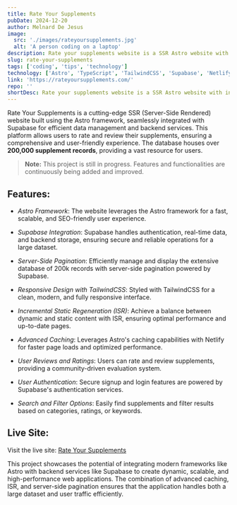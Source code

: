 ```yaml
---
title: Rate Your Supplements
pubDate: 2024-12-20
author: Melnard De Jesus
image:
  src: './images/rateyoursupplements.jpg'
  alt: 'A person coding on a laptop'
description: Rate your supplements website is a SSR Astro website with integration of Supabase.
slug: rate-your-supplements
tags: ['coding', 'tips', 'technology']
technology: ['Astro', 'TypeScript', 'TailwindCSS', 'Supabase', 'Netlify']
link: 'https://rateyoursupplements.com/'
repo: ''
shortDesc: Rate your supplements website is a SSR Astro website with integration of Supabase.
---
```


Rate Your Supplements is a cutting-edge SSR (Server-Side Rendered) website built using the Astro framework, seamlessly integrated with Supabase for efficient data management and backend services. This platform allows users to rate and review their supplements, ensuring a comprehensive and user-friendly experience. The database houses over **200,000 supplement records**, providing a vast resource for users.

> **Note:** This project is still in progress. Features and functionalities are continuously being added and improved.

## Features:

- <i class="fab fa-astro text-lblue"></i> _Astro Framework_: The website leverages the Astro framework for a fast, scalable, and SEO-friendly user experience.

- <i class="fas fa-database text-lblue"></i> _Supabase Integration_: Supabase handles authentication, real-time data, and backend storage, ensuring secure and reliable operations for a large dataset.

- <i class="fas fa-layer-group text-lblue"></i> _Server-Side Pagination_: Efficiently manage and display the extensive database of 200k records with server-side pagination powered by Supabase.

- <i class="fab fa-html5 text-lblue"></i> _Responsive Design with TailwindCSS_: Styled with TailwindCSS for a clean, modern, and fully responsive interface.

- <i class="fas fa-hourglass-half text-lblue"></i> _Incremental Static Regeneration (ISR)_: Achieve a balance between dynamic and static content with ISR, ensuring optimal performance and up-to-date pages.

- <i class="fas fa-cogs text-lblue"></i> _Advanced Caching_: Leverages Astro's caching capabilities with Netlify for faster page loads and optimized performance.

- <i class="fas fa-star text-lblue"></i> _User Reviews and Ratings_: Users can rate and review supplements, providing a community-driven evaluation system.

- <i class="fas fa-user text-lblue"></i> _User Authentication_: Secure signup and login features are powered by Supabase's authentication services.

- <i class="fas fa-search text-lblue"></i> _Search and Filter Options_: Easily find supplements and filter results based on categories, ratings, or keywords.

## Live Site:

Visit the live site: <a href="https://development.rateyoursupplements.com/" target="_blank" class="text-lblue"><u>Rate Your Supplements</u></a>

This project showcases the potential of integrating modern frameworks like Astro with backend services like Supabase to create dynamic, scalable, and high-performance web applications. The combination of advanced caching, ISR, and server-side pagination ensures that the application handles both a large dataset and user traffic efficiently.

